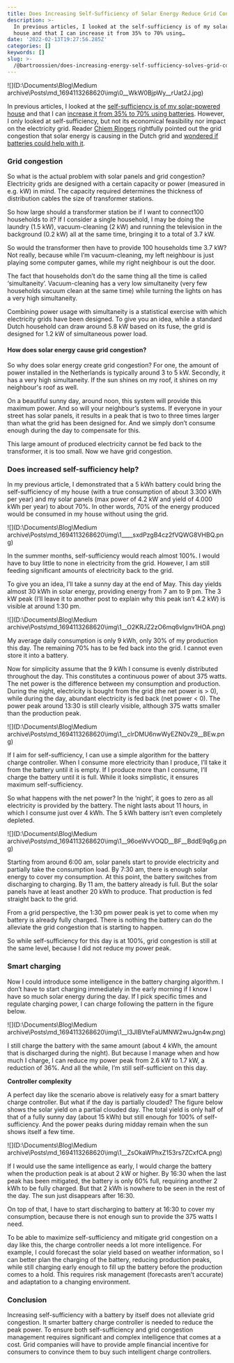 ```yaml
---
title: Does Increasing Self-Sufficiency of Solar Energy Reduce Grid Congestion?
description: >-
  In previous articles, I looked at the self-sufficiency is of my solar-powered
  house and that I can increase it from 35% to 70% using…
date: '2022-02-13T19:27:56.285Z'
categories: []
keywords: []
slug: >-
  /@bartroossien/does-increasing-energy-self-sufficiency-solves-grid-congestion-9a4ca769615a
---
```


![](D:\Documents\Blog\Medium archive\Posts\md_1694113268620\img\0__WkW0BjpWy__rUat2J.jpg)

In previous articles, I looked at the [self-sufficiency is of my solar-powered house](https://bartroossien.com/analysis-of-the-solar-self-sufficiency-of-my-own-house-3f2a36bb0dd8) and that I can [increase it from 35% to 70% using batteries](https://bartroossien.com/increasing-self-sufficiency-of-solar-energy-the-home-battery-f62e2d290718). However, I only looked at self-sufficiency, but not its economical feasibility nor impact on the electricity grid. Reader [Chiem Ringers](https://medium.com/u/59c90aa74595) rightfully pointed out the grid congestion that solar energy is causing in the Dutch grid and [wondered if batteries could help with it](https://medium.com/@chiemringers/interesting-insights-bart-47ff6d871f0d).

### **Grid congestion**

So what is the actual problem with solar panels and grid congestion? Electricity grids are designed with a certain capacity or power (measured in e.g. kW) in mind. The capacity required determines the thickness of distribution cables the size of transformer stations.

So how large should a transformer station be if I want to connect100 households to it? If I consider a single household, I may be doing the laundry (1.5 kW), vacuum-cleaning (2 kW) and running the television in the background (0.2 kW) all at the same time, bringing it to a total of 3.7 kW.

So would the transformer then have to provide 100 households time 3.7 kW? Not really, because while I’m vacuum-cleaning, my left neighbour is just playing some computer games, while my right neighbour is out the door.

The fact that households don’t do the same thing all the time is called ‘simultaneity’. Vacuum-cleaning has a very low simultaneity (very few households vacuum clean at the same time) while turning the lights on has a very high simultaneity.

Combining power usage with simultaneity is a statistical exercise with which electricity grids have been designed. To give you an idea, while a standard Dutch household can draw around 5.8 kW based on its fuse, the grid is designed for 1.2 kW of simultaneous power load.

#### How does solar energy cause grid congestion?

So why does solar energy create grid congestion? For one, the amount of power installed in the Netherlands is typically around 3 to 5 kW. Secondly, it has a very high simultaneity. If the sun shines on my roof, it shines on my neighbour's roof as well.

On a beautiful sunny day, around noon, this system will provide this maximum power. And so will your neighbour’s systems. If everyone in your street has solar panels, it results in a peak that is two to three times larger than what the grid has been designed for. And we simply don’t consume enough during the day to compensate for this.

This large amount of produced electricity cannot be fed back to the transformer, it is too small. Now we have grid congestion.

### **Does increased self-sufficiency help?**

In my previous article, I demonstrated that a 5 kWh battery could bring the self-sufficiency of my house (with a true consumption of about 3.300 kWh per year) and my solar panels (max power of 4.2 kW and yield of 4.000 kWh per year) to about 70%. In other words, 70% of the energy produced would be consumed in my house without using the grid.

![](D:\Documents\Blog\Medium archive\Posts\md_1694113268620\img\1____sxdPzgB4cz2fVQWG8VHBQ.png)

In the summer months, self-sufficiency would reach almost 100%. I would have to buy little to none in electricity from the grid. However, I am still feeding significant amounts of electricity back to the grid.

To give you an idea, I’ll take a sunny day at the end of May. This day yields almost 30 kWh in solar energy, providing energy from 7 am to 9 pm. The 3 kW peak (I’ll leave it to another post to explain why this peak isn’t 4.2 kW) is visible at around 1:30 pm.

![](D:\Documents\Blog\Medium archive\Posts\md_1694113268620\img\1__O2KRJZ2zO6mq6vIgnv1HOA.png)

My average daily consumption is only 9 kWh, only 30% of my production this day. The remaining 70% has to be fed back into the grid. I cannot even store it into a battery.

Now for simplicity assume that the 9 kWh I consume is evenly distributed throughout the day. This constitutes a continuous power of about 375 watts. The net power is the difference between my consumption and production. During the night, electricity is bought from the grid (the net power is > 0), while during the day, abundant electricity is fed back (net power < 0). The power peak around 13:30 is still clearly visible, although 375 watts smaller than the production peak.

![](D:\Documents\Blog\Medium archive\Posts\md_1694113268620\img\1__clrDMU6nwWyEZN0vZ9__BEw.png)

If I aim for self-sufficiency, I can use a simple algorithm for the battery charge controller. When I consume more electricity than I produce, I’ll take it from the battery until it is empty. If I produce more than I consume, I’ll charge the battery until it is full. While it looks simplistic, it ensures maximum self-sufficiency.

So what happens with the net power? In the ‘night’, it goes to zero as all electricity is provided by the battery. The night lasts about 11 hours, in which I consume just over 4 kWh. The 5 kWh battery isn’t even completely depleted.

![](D:\Documents\Blog\Medium archive\Posts\md_1694113268620\img\1__96oeWvVOQD__BF__BddE9q6g.png)

Starting from around 6:00 am, solar panels start to provide electricity and partially take the consumption load. By 7:30 am, there is enough solar energy to cover my consumption. At this point, the battery switches from discharging to charging. By 11 am, the battery already is full. But the solar panels have at least another 20 kWh to produce. That production is fed straight back to the grid.

From a grid perspective, the 1:30 pm power peak is yet to come when my battery is already fully charged. There is nothing the battery can do the alleviate the grid congestion that is starting to happen.

So while self-sufficiency for this day is at 100%, grid congestion is still at the same level, because I did not reduce my power peak.

### **Smart charging**

Now I could introduce some intelligence in the battery charging algorithm. I don’t have to start charging immediately in the early morning if I know I have so much solar energy during the day. If I pick specific times and regulate charging power, I can charge following the pattern in the figure below.

![](D:\Documents\Blog\Medium archive\Posts\md_1694113268620\img\1__l3JIBVteFaUMNW2wuJgn4w.png)

I still charge the battery with the same amount (about 4 kWh, the amount that is discharged during the night). But because I manage when and how much I charge, I can reduce my power peak from 2.6 kW to 1.7 kW, a reduction of 36%. And all the while, I’m still self-sufficient on this day.

**Controller complexity**

A perfect day like the scenario above is relatively easy for a smart battery charge controller. But what if the day is partially clouded? The figure below shows the solar yield on a partial clouded day. The total yield is only half of that of a fully sunny day (about 15 kWh) but still enough for 100% of self-sufficiency. And the power peaks during midday remain when the sun shows itself a few time.

![](D:\Documents\Blog\Medium archive\Posts\md_1694113268620\img\1__ZsOkaWPhxZ153rs7ZCxfCA.png)

If I would use the same intelligence as early, I would charge the battery when the production peak is at about 2 kW or higher. By 16:30 when the last peak has been mitigated, the battery is only 60% full, requiring another 2 kWh to be fully charged. But that 2 kWh is nowhere to be seen in the rest of the day. The sun just disappears after 16:30.

On top of that, I have to start discharging to battery at 16:30 to cover my consumption, because there is not enough sun to provide the 375 watts I need.

To be able to maximize self-sufficiency and mitigate grid congestion on a day like this, the charge controller needs a lot more intelligence. For example, I could forecast the solar yield based on weather information, so I can better plan the charging of the battery, reducing production peaks, while still charging early enough to fill up the battery before the production comes to a hold. This requires risk management (forecasts aren’t accurate) and adaptation to a changing environment.

### **Conclusion**

Increasing self-sufficiency with a battery by itself does not alleviate grid congestion. It smarter battery charge controller is needed to reduce the peak power. To ensure both self-sufficiency and grid congestion management requires significant and complex intelligence that comes at a cost. Grid companies will have to provide ample financial incentive for consumers to convince them to buy such intelligent charge controllers.